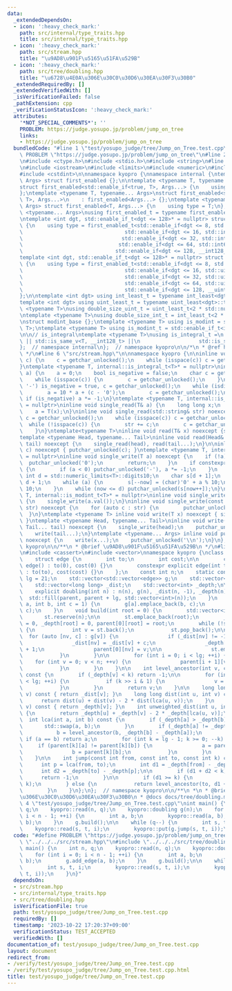 ```yaml
---
data:
  _extendedDependsOn:
  - icon: ':heavy_check_mark:'
    path: src/internal/type_traits.hpp
    title: src/internal/type_traits.hpp
  - icon: ':heavy_check_mark:'
    path: src/stream.hpp
    title: "\u9AD8\u901F\u5165\u51FA\u529B"
  - icon: ':heavy_check_mark:'
    path: src/tree/doubling.hpp
    title: "\u6728\u4E0A\u306E\u30C0\u30D6\u30EA\u30F3\u30B0"
  _extendedRequiredBy: []
  _extendedVerifiedWith: []
  _isVerificationFailed: false
  _pathExtension: cpp
  _verificationStatusIcon: ':heavy_check_mark:'
  attributes:
    '*NOT_SPECIAL_COMMENTS*': ''
    PROBLEM: https://judge.yosupo.jp/problem/jump_on_tree
    links:
    - https://judge.yosupo.jp/problem/jump_on_tree
  bundledCode: "#line 1 \"test/yosupo_judge/tree/Jump_on_Tree.test.cpp\"\n#define\
    \ PROBLEM \"https://judge.yosupo.jp/problem/jump_on_tree\"\n#line 2 \"src/stream.hpp\"\
    \n#include <ctype.h>\n#include <stdio.h>\n#include <string>\n#line 2 \"src/internal/type_traits.hpp\"\
    \n#include <iostream>\n#include <limits>\n#include <numeric>\n#include <typeinfo>\n\
    #include <cstdint>\n\nnamespace kyopro {\nnamespace internal {\ntemplate <typename...\
    \ Args> struct first_enabled {};\n\ntemplate <typename T, typename... Args>\n\
    struct first_enabled<std::enable_if<true, T>, Args...> {\n    using type = T;\n\
    };\ntemplate <typename T, typename... Args>\nstruct first_enabled<std::enable_if<false,\
    \ T>, Args...>\n    : first_enabled<Args...> {};\ntemplate <typename T, typename...\
    \ Args> struct first_enabled<T, Args...> {\n    using type = T;\n};\n\ntemplate\
    \ <typename... Args>\nusing first_enabled_t = typename first_enabled<Args...>::type;\n\
    \ntemplate <int dgt, std::enable_if_t<dgt <= 128>* = nullptr> struct int_least\
    \ {\n    using type = first_enabled_t<std::enable_if<dgt <= 8, std::int8_t>,\n\
    \                                 std::enable_if<dgt <= 16, std::int16_t>,\n \
    \                                std::enable_if<dgt <= 32, std::int32_t>,\n  \
    \                               std::enable_if<dgt <= 64, std::int64_t>,\n   \
    \                              std::enable_if<dgt <= 128, __int128_t>>;\n};\n\n\
    template <int dgt, std::enable_if_t<dgt <= 128>* = nullptr> struct uint_least\
    \ {\n    using type = first_enabled_t<std::enable_if<dgt <= 8, std::uint8_t>,\n\
    \                                 std::enable_if<dgt <= 16, std::uint16_t>,\n\
    \                                 std::enable_if<dgt <= 32, std::uint32_t>,\n\
    \                                 std::enable_if<dgt <= 64, std::uint64_t>,\n\
    \                                 std::enable_if<dgt <= 128, __uint128_t>>;\n\
    };\n\ntemplate <int dgt> using int_least_t = typename int_least<dgt>::type;\n\
    template <int dgt> using uint_least_t = typename uint_least<dgt>::type;\n\ntemplate\
    \ <typename T>\nusing double_size_uint_t = uint_least_t<2 * std::numeric_limits<T>::digits>;\n\
    \ntemplate <typename T>\nusing double_size_int_t = int_least_t<2 * std::numeric_limits<T>::digits>;\n\
    \nstruct modint_base {};\ntemplate <typename T> using is_modint = std::is_base_of<modint_base,\
    \ T>;\ntemplate <typename T> using is_modint_t = std::enable_if_t<is_modint<T>::value>;\n\
    \n\n// is_integral\ntemplate <typename T>\nusing is_integral_t =\n    std::enable_if_t<std::is_integral_v<T>\
    \ || std::is_same_v<T, __int128_t> ||\n                   std::is_same_v<T, __uint128_t>>;\n\
    };  // namespace internal\n};  // namespace kyopro\n\n/*\n * @ref https://qiita.com/kazatsuyu/items/f8c3b304e7f8b35263d8\n\
    \ */\n#line 6 \"src/stream.hpp\"\n\nnamespace kyopro {\n\ninline void single_read(char&\
    \ c) {\n    c = getchar_unlocked();\n    while (isspace(c)) c = getchar_unlocked();\n\
    }\ntemplate <typename T, internal::is_integral_t<T>* = nullptr>\ninline void single_read(T&\
    \ a) {\n    a = 0;\n    bool is_negative = false;\n    char c = getchar_unlocked();\n\
    \    while (isspace(c)) {\n        c = getchar_unlocked();\n    }\n    if (c ==\
    \ '-') is_negative = true, c = getchar_unlocked();\n    while (isdigit(c)) {\n\
    \        a = 10 * a + (c - '0');\n        c = getchar_unlocked();\n    }\n   \
    \ if (is_negative) a *= -1;\n}\ntemplate <typename T, internal::is_modint_t<T>*\
    \ = nullptr>\ninline void single_read(T& a) {\n    long long x;\n    single_read(x);\n\
    \    a = T(x);\n}\ninline void single_read(std::string& str) noexcept {\n    char\
    \ c = getchar_unlocked();\n    while (isspace(c)) c = getchar_unlocked();\n  \
    \  while (!isspace(c)) {\n        str += c;\n        c = getchar_unlocked();\n\
    \    }\n}\ntemplate<typename T>\ninline void read(T& x) noexcept {single_read(x);}\n\
    template <typename Head, typename... Tail>\ninline void read(Head& head, Tail&...\
    \ tail) noexcept {\n    single_read(head), read(tail...);\n}\n\ninline void single_write(char\
    \ c) noexcept { putchar_unlocked(c); }\ntemplate <typename T, internal::is_integral_t<T>*\
    \ = nullptr>\ninline void single_write(T a) noexcept {\n    if (!a) {\n      \
    \  putchar_unlocked('0');\n        return;\n    }\n    if constexpr (std::is_signed_v<T>)\
    \ {\n        if (a < 0) putchar_unlocked('-'), a *= -1;\n    }\n    constexpr\
    \ int d = std::numeric_limits<T>::digits10;\n    char s[d + 1];\n    int now =\
    \ d + 1;\n    while (a) {\n        s[--now] = (char)'0' + a % 10;\n        a /=\
    \ 10;\n    }\n    while (now <= d) putchar_unlocked(s[now++]);\n}\ntemplate <typename\
    \ T, internal::is_modint_t<T>* = nullptr>\ninline void single_write(T a) noexcept\
    \ {\n    single_write(a.val());\n}\ninline void single_write(const std::string&\
    \ str) noexcept {\n    for (auto c : str) {\n        putchar_unlocked(c);\n  \
    \  }\n}\ntemplate <typename T> inline void write(T x) noexcept { single_write(x);\
    \ }\ntemplate <typename Head, typename... Tail>\ninline void write(Head head,\
    \ Tail... tail) noexcept {\n    single_write(head);\n    putchar_unlocked(' ');\n\
    \    write(tail...);\n}\ntemplate <typename... Args> inline void put(Args... x)\
    \ noexcept {\n    write(x...);\n    putchar_unlocked('\\n');\n}\n};  // namespace\
    \ kyopro\n\n/**\n * @brief \u9AD8\u901F\u5165\u51FA\u529B\n */\n#line 2 \"src/tree/doubling.hpp\"\
    \n#include <cassert>\n#include <vector>\nnamespace kyopro {\nclass doubling {\n\
    \    struct edge {\n        int to;\n        int cost;\n\n        constexpr explicit\
    \ edge() : to(0), cost(0) {}\n        constexpr explicit edge(int to, int cost)\
    \ : to(to), cost(cost) {}\n    };\n    const int n;\n    static constexpr int\
    \ lg = 21;\n    std::vector<std::vector<edge>> g;\n    std::vector<int> parent[lg];\n\
    \    std::vector<long long> _dist;\n    std::vector<int> _depth;\n\npublic:\n\
    \    explicit doubling(int n) : n(n), g(n), _dist(n, -1), _depth(n) {\n      \
    \  std::fill(parent, parent + lg, std::vector<int>(n));\n    }\n    void add_edge(int\
    \ a, int b, int c = 1) {\n        g[a].emplace_back(b, c);\n        g[b].emplace_back(a,\
    \ c);\n    }\n    void build(int root = 0) {\n        std::vector<int> st;\n \
    \       st.reserve(n);\n\n        st.emplace_back(root);\n        _dist[root]\
    \ = 0, _depth[root] = 0, parent[0][root] = root;\n        while (!st.empty())\
    \ {\n            int v = st.back();\n            st.pop_back();\n\n          \
    \  for (auto [nv, c] : g[v]) {\n                if (_dist[nv] != -1) continue;\n\
    \                _dist[nv] = _dist[v] + c;\n                _depth[nv] = _depth[v]\
    \ + 1;\n                parent[0][nv] = v;\n\n                st.emplace_back(nv);\n\
    \            }\n        }\n\n        for (int i = 0; i < lg; ++i) {\n        \
    \    for (int v = 0; v < n; ++v) {\n                parent[i + 1][v] = parent[i][parent[i][v]];\n\
    \            }\n        }\n    }\n\n    int level_ancestor(int v, const int k)\
    \ const {\n        if (_depth[v] < k) return -1;\n\n        for (int i = 0; i\
    \ < lg; ++i) {\n            if (k >> i & 1) {\n                v = parent[i][v];\n\
    \            }\n        }\n        return v;\n    }\n\n    long long dist(int\
    \ v) const { return _dist[v]; }\n    long long dist(int u, int v) const {\n  \
    \      return dist(u) + dist(v) - 2 * dist(lca(u, v));\n    }\n    int depth(int\
    \ v) const { return _depth[v]; }\n    int unweighted_dist(int u, int v) const\
    \ {\n        return _depth[u] + _depth[v] - 2 * _depth[lca(u, v)];\n    }\n  \
    \  int lca(int a, int b) const {\n        if (_depth[a] > _depth[b]) {\n     \
    \       std::swap(a, b);\n        }\n        if (_depth[a] != _depth[b]) {\n \
    \           b = level_ancestor(b, _depth[b] - _depth[a]);\n        }\n       \
    \ if (a == b) return a;\n        for (int k = lg - 1; k >= 0; --k) {\n       \
    \     if (parent[k][a] != parent[k][b]) {\n                a = parent[k][a];\n\
    \                b = parent[k][b];\n            }\n        }\n        return parent[0][a];\n\
    \    }\n\n    int jump(const int from, const int to, const int k) const {\n  \
    \      int p = lca(from, to);\n        int d1 = _depth[from] - _depth[p];\n  \
    \      int d2 = _depth[to] - _depth[p];\n\n        if (d1 + d2 < k) {\n      \
    \      return -1;\n        }\n\n        if (d1 >= k) {\n            return level_ancestor(from,\
    \ k);\n        } else {\n            return level_ancestor(to, d1 + d2 - k);\n\
    \        }\n    }\n};\n};  // namespace kyopro\n\n/**\n *\n * @brief \u6728\u4E0A\
    \u306E\u30C0\u30D6\u30EA\u30F3\u30B0\n * @docs docs/tree/doubling.md\n */\n#line\
    \ 4 \"test/yosupo_judge/tree/Jump_on_Tree.test.cpp\"\nint main() {\n    int n,\
    \ q;\n    kyopro::read(n, q);\n    kyopro::doubling g(n);\n    for (int i = 0;\
    \ i < n - 1; ++i) {\n        int a, b;\n        kyopro::read(a, b);\n        g.add_edge(a,\
    \ b);\n    }\n    g.build();\n\n    while (q--) {\n        int s, t, i;\n    \
    \    kyopro::read(s, t, i);\n        kyopro::put(g.jump(s, t, i));\n    }\n}\n"
  code: "#define PROBLEM \"https://judge.yosupo.jp/problem/jump_on_tree\"\n#include\
    \ \"../../../src/stream.hpp\"\n#include \"../../../src/tree/doubling.hpp\"\nint\
    \ main() {\n    int n, q;\n    kyopro::read(n, q);\n    kyopro::doubling g(n);\n\
    \    for (int i = 0; i < n - 1; ++i) {\n        int a, b;\n        kyopro::read(a,\
    \ b);\n        g.add_edge(a, b);\n    }\n    g.build();\n\n    while (q--) {\n\
    \        int s, t, i;\n        kyopro::read(s, t, i);\n        kyopro::put(g.jump(s,\
    \ t, i));\n    }\n}"
  dependsOn:
  - src/stream.hpp
  - src/internal/type_traits.hpp
  - src/tree/doubling.hpp
  isVerificationFile: true
  path: test/yosupo_judge/tree/Jump_on_Tree.test.cpp
  requiredBy: []
  timestamp: '2023-10-22 17:20:37+09:00'
  verificationStatus: TEST_ACCEPTED
  verifiedWith: []
documentation_of: test/yosupo_judge/tree/Jump_on_Tree.test.cpp
layout: document
redirect_from:
- /verify/test/yosupo_judge/tree/Jump_on_Tree.test.cpp
- /verify/test/yosupo_judge/tree/Jump_on_Tree.test.cpp.html
title: test/yosupo_judge/tree/Jump_on_Tree.test.cpp
---
```

